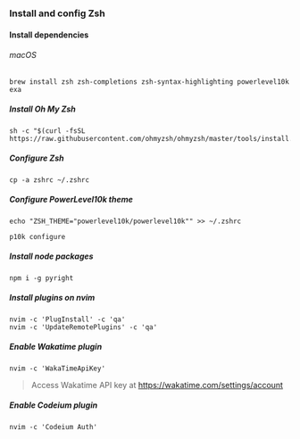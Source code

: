 ### Install and config Zsh

#### Install dependencies

###### macOS

```console
brew install zsh zsh-completions zsh-syntax-highlighting powerlevel10k exa
```

##### Install Oh My Zsh

```console
sh -c "$(curl -fsSL https://raw.githubusercontent.com/ohmyzsh/ohmyzsh/master/tools/install.sh)"
```

##### Configure Zsh

```console
cp -a zshrc ~/.zshrc
```

##### Configure PowerLevel10k theme

```console
echo "ZSH_THEME="powerlevel10k/powerlevel10k"" >> ~/.zshrc
```

```console
p10k configure
```

##### Install node packages

```console
npm i -g pyright
```

##### Install plugins on nvim

```console
nvim -c 'PlugInstall' -c 'qa'
nvim -c 'UpdateRemotePlugins' -c 'qa'
```

##### Enable Wakatime plugin

```console
nvim -c 'WakaTimeApiKey'
```
> Access Wakatime API key at https://wakatime.com/settings/account

##### Enable Codeium plugin

```console
nvim -c 'Codeium Auth'
```
